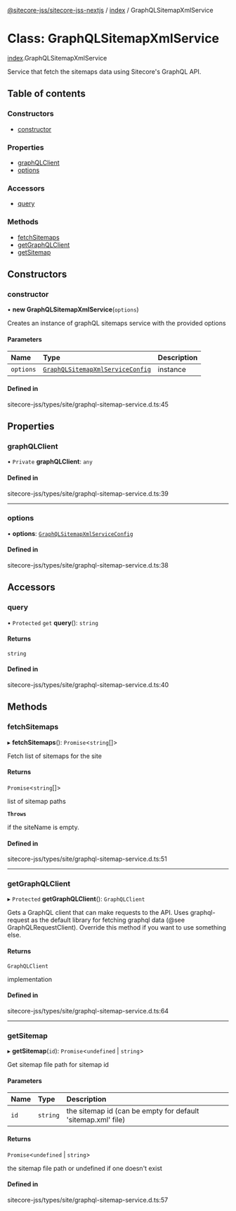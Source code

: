 [@sitecore-jss/sitecore-jss-nextjs](../README.md) / [index](../modules/index.md) / GraphQLSitemapXmlService

# Class: GraphQLSitemapXmlService

[index](../modules/index.md).GraphQLSitemapXmlService

Service that fetch the sitemaps data using Sitecore's GraphQL API.

## Table of contents

### Constructors

- [constructor](index.GraphQLSitemapXmlService.md#constructor)

### Properties

- [graphQLClient](index.GraphQLSitemapXmlService.md#graphqlclient)
- [options](index.GraphQLSitemapXmlService.md#options)

### Accessors

- [query](index.GraphQLSitemapXmlService.md#query)

### Methods

- [fetchSitemaps](index.GraphQLSitemapXmlService.md#fetchsitemaps)
- [getGraphQLClient](index.GraphQLSitemapXmlService.md#getgraphqlclient)
- [getSitemap](index.GraphQLSitemapXmlService.md#getsitemap)

## Constructors

### constructor

• **new GraphQLSitemapXmlService**(`options`)

Creates an instance of graphQL sitemaps service with the provided options

#### Parameters

| Name | Type | Description |
| :------ | :------ | :------ |
| `options` | [`GraphQLSitemapXmlServiceConfig`](../modules/index.md#graphqlsitemapxmlserviceconfig) | instance |

#### Defined in

sitecore-jss/types/site/graphql-sitemap-service.d.ts:45

## Properties

### graphQLClient

• `Private` **graphQLClient**: `any`

#### Defined in

sitecore-jss/types/site/graphql-sitemap-service.d.ts:39

___

### options

• **options**: [`GraphQLSitemapXmlServiceConfig`](../modules/index.md#graphqlsitemapxmlserviceconfig)

#### Defined in

sitecore-jss/types/site/graphql-sitemap-service.d.ts:38

## Accessors

### query

• `Protected` `get` **query**(): `string`

#### Returns

`string`

#### Defined in

sitecore-jss/types/site/graphql-sitemap-service.d.ts:40

## Methods

### fetchSitemaps

▸ **fetchSitemaps**(): `Promise`\<`string`[]\>

Fetch list of sitemaps for the site

#### Returns

`Promise`\<`string`[]\>

list of sitemap paths

**`Throws`**

if the siteName is empty.

#### Defined in

sitecore-jss/types/site/graphql-sitemap-service.d.ts:51

___

### getGraphQLClient

▸ `Protected` **getGraphQLClient**(): `GraphQLClient`

Gets a GraphQL client that can make requests to the API. Uses graphql-request as the default
library for fetching graphql data (@see GraphQLRequestClient). Override this method if you
want to use something else.

#### Returns

`GraphQLClient`

implementation

#### Defined in

sitecore-jss/types/site/graphql-sitemap-service.d.ts:64

___

### getSitemap

▸ **getSitemap**(`id`): `Promise`\<`undefined` \| `string`\>

Get sitemap file path for sitemap id

#### Parameters

| Name | Type | Description |
| :------ | :------ | :------ |
| `id` | `string` | the sitemap id (can be empty for default 'sitemap.xml' file) |

#### Returns

`Promise`\<`undefined` \| `string`\>

the sitemap file path or undefined if one doesn't exist

#### Defined in

sitecore-jss/types/site/graphql-sitemap-service.d.ts:57
